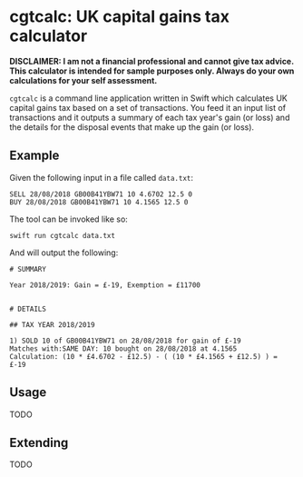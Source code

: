 # cgtcalc: UK capital gains tax calculator

**DISCLAIMER: I am not a financial professional and cannot give tax advice. This calculator is intended for sample purposes only. Always do your own calculations for your self assessment.**

`cgtcalc` is a command line application written in Swift which calculates UK capital gains tax based on a set of transactions. You feed it an input list of transactions and it outputs a summary of each tax year's gain (or loss) and the details for the disposal events that make up the gain (or loss).

## Example

Given the following input in a file called `data.txt`:
```
SELL 28/08/2018 GB00B41YBW71 10 4.6702 12.5 0
BUY 28/08/2018 GB00B41YBW71 10 4.1565 12.5 0
```

The tool can be invoked like so:
```
swift run cgtcalc data.txt
```

And will output the following:
```
# SUMMARY

Year 2018/2019: Gain = £-19, Exemption = £11700


# DETAILS

## TAX YEAR 2018/2019

1) SOLD 10 of GB00B41YBW71 on 28/08/2018 for gain of £-19
Matches with:SAME DAY: 10 bought on 28/08/2018 at 4.1565
Calculation: (10 * £4.6702 - £12.5) - ( (10 * £4.1565 + £12.5) ) = £-19
```

## Usage

TODO

## Extending

TODO
